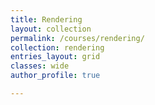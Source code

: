 ```yaml
---
title: Rendering
layout: collection
permalink: /courses/rendering/
collection: rendering
entries_layout: grid
classes: wide
author_profile: true

---
```



